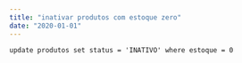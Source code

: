 ```yaml
---
title: "inativar produtos com estoque zero"
date: "2020-01-01"
---
```


<code>update produtos set status = 'INATIVO'
where estoque = 0
</code>